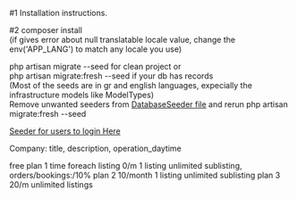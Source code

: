 #1 Installation instructions.  

#2
composer install  
(if gives error about null translatable locale value, change the env('APP_LANG') to match any locale you use)  

php artisan migrate --seed  for clean project or  
php artisan migrate:fresh --seed if your db has records  
(Most of the seeds are in gr and english languages, expecially the infrastructure models like ModelTypes)  
Remove unwanted seeders from [DatabaseSeeder file](/database/seeders/DatabaseSeeder.php) and rerun php artisan migrate:fresh --seed  

[Seeder for users to login Here](/database/seeders/UsersTableSeeder.php)

Company:
title, description,
operation_daytime

free plan 1 time foreach listing 0/m 1 listing unlimited sublisting, orders/bookings:/10%
plan 2 10/month 1 listing unlimited sublisting
plan 3 20/m unlimited listings
